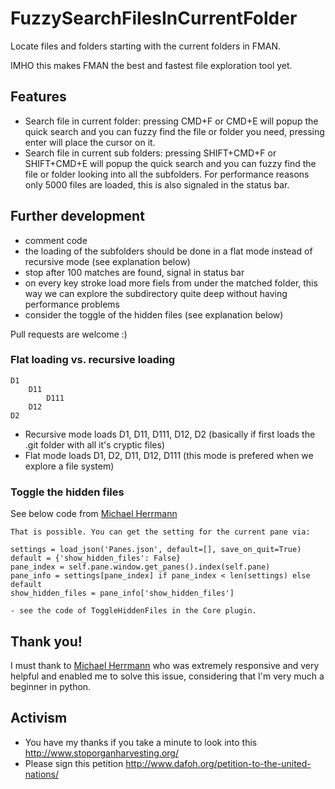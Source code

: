 # FuzzySearchFilesInCurrentFolder

Locate files and folders starting with the current folders in FMAN.

IMHO this makes FMAN the best and fastest file exploration tool yet.



## Features

- Search file in current folder: pressing CMD+F or CMD+E will popup the quick search and you can fuzzy find the file or folder you need, pressing enter will place the cursor on it.
- Search file in current sub folders: pressing SHIFT+CMD+F or SHIFT+CMD+E will popup the quick search and you can fuzzy find the file or folder looking into all the subfolders. For performance reasons only 5000 files are loaded, this is also signaled in the status bar.

## Further development

- comment code
- the loading of the subfolders should be done in a flat mode instead of recursive mode (see explanation below)
- stop after 100 matches are found, signal in status bar
- on every key stroke load more fiels from under the matched folder, this way we can explore the subdirectory quite deep without having performance problems
- consider the toggle of the hidden files (see explanation below)

Pull requests are welcome :)

### Flat loading vs. recursive loading

```
D1
    D11
        D111
    D12
D2
```
- Recursive mode loads D1, D11, D111, D12, D2 (basically if first loads the .git folder with all it's cryptic files)
- Flat mode loads D1, D2, D11, D12, D111 (this mode is prefered when we explore a file system)

### Toggle the hidden files

See below code from [Michael Herrmann](https://fman.io/contact)

```
That is possible. You can get the setting for the current pane via:

settings = load_json('Panes.json', default=[], save_on_quit=True)
default = {'show_hidden_files': False}
pane_index = self.pane.window.get_panes().index(self.pane)
pane_info = settings[pane_index] if pane_index < len(settings) else default
show_hidden_files = pane_info['show_hidden_files']

- see the code of ToggleHiddenFiles in the Core plugin.
```

## Thank you!

I must thank to [Michael Herrmann](https://fman.io/contact) who was extremely responsive and very helpful and enabled me to solve this issue, considering that I'm very much a beginner in python.

## Activism

- You have my thanks if you take a minute to look into this http://www.stoporganharvesting.org/
- Please sign this petition http://www.dafoh.org/petition-to-the-united-nations/